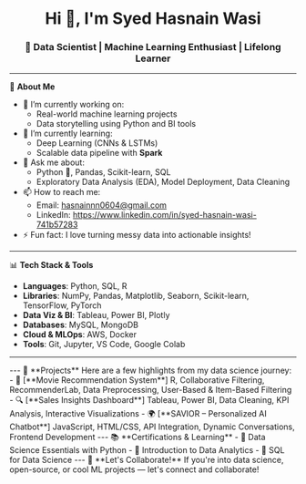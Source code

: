 <h1 align="center">Hi 👋, I'm Syed Hasnain Wasi</h1>
<h3 align="center">🚀 Data Scientist | Machine Learning Enthusiast | Lifelong Learner</h3>

---

🌱 **About Me**

- 🔭 I’m currently working on:  
  - Real-world machine learning projects 
  - Data storytelling using Python and BI tools
- 🌱 I’m currently learning:  
  - Deep Learning (CNNs & LSTMs)
  - Scalable data pipeline with **Spark**
- 💬 Ask me about:  
  - Python 🐍, Pandas, Scikit-learn, SQL
  - Exploratory Data Analysis (EDA), Model Deployment, Data Cleaning
- 📫 How to reach me:  
  - Email: hasnainnn0604@gmail.com  
  - LinkedIn: https://www.linkedin.com/in/syed-hasnain-wasi-741b57283
  <!--- Portfolio: [Your Portfolio Link]--!>
- ⚡ Fun fact: I love turning messy data into actionable insights!

---

📊 **Tech Stack & Tools**

- **Languages**: Python, SQL, R
- **Libraries**: NumPy, Pandas, Matplotlib, Seaborn, Scikit-learn, TensorFlow, PyTorch
- **Data Viz & BI**: Tableau, Power BI, Plotly
- **Databases**: MySQL, MongoDB
- **Cloud & MLOps**: AWS, Docker
- **Tools**: Git, Jupyter, VS Code, Google Colab

---

<!--📈 **GitHub Stats** (Optional)

![Your GitHub Stats](https://github-readme-stats.vercel.app/api?username=yourusername&show_icons=true&theme=radical)
![Top Languages](https://github-readme-stats.vercel.app/api/top-langs/?username=yourusername&layout=compact&theme=radical)
--!>

---

🧠 **Projects**

Here are a few highlights from my data science journey:

- 🏦 [**Movie Recommendation System**]
  R, Collaborative Filtering, RecommenderLab, Data Preprocessing, User-Based & Item-Based Filtering

- 🔍 [**Sales Insights Dashboard**]
  Tableau, Power BI, Data Cleaning, KPI Analysis, Interactive Visualizations

- 🌍 [**SAVIOR – Personalized AI Chatbot**]  
  JavaScript, HTML/CSS, API Integration, Dynamic Conversations, Frontend Development

---

📚 **Certifications & Learning**

- 📜 Data Science Essentials with Python
- 📜 Introduction to Data Analytics
- 📜 SQL for Data Science

---

🙏 **Let's Collaborate!**

If you're into data science, open-source, or cool ML projects — let's connect and collaborate!

